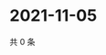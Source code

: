 # 2021-11-05

共 0 条

<!-- BEGIN WEIBO -->
<!-- 最后更新时间 Fri Nov 05 2021 11:00:36 GMT+0800 (China Standard Time) -->

<!-- END WEIBO -->
